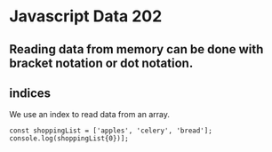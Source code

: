 # Javascript Data 202
## Reading data from memory can be done with bracket notation or dot notation.

## indices
We use an index to read data from an array.
```
const shoppingList = ['apples', 'celery', 'bread'];
console.log(shoppingList{0})];
```
